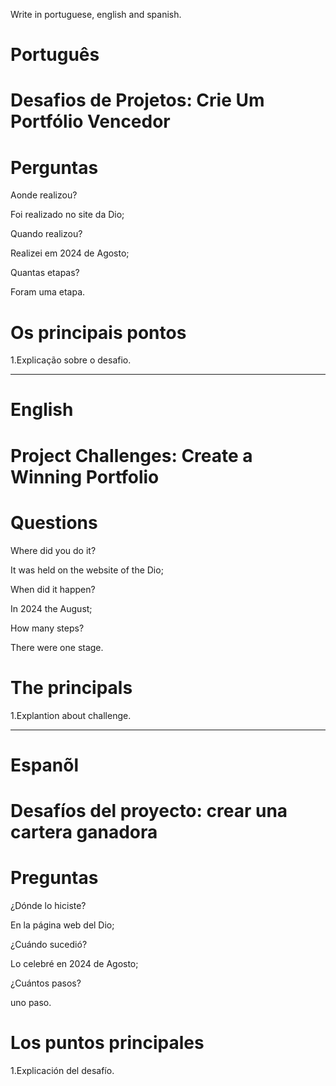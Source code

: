 Write in portuguese, english and spanish.

#  Português

# Desafios de Projetos: Crie Um Portfólio Vencedor


# Perguntas

Aonde realizou?

Foi realizado no site da Dio;

Quando realizou?

Realizei em 2024 de Agosto;

Quantas etapas?

Foram uma etapa.

# Os principais pontos

1.Explicação sobre o desafio.


--------------------------------------------------------------------------------------------------------------------------------

# English

#  Project Challenges: Create a Winning Portfolio

# Questions

Where did you do it?

It was held on the website of the Dio; 

When did it happen?

In 2024 the August;

How many steps?

There were one stage.

# The principals

1.Explantion about challenge.


--------------------------------------------------------------------------------------------------------------------------------

# Espanõl

# Desafíos del proyecto: crear una cartera ganadora

# Preguntas

¿Dónde lo hiciste?

En la página web del Dio;

¿Cuándo sucedió?

Lo celebré en 2024 de Agosto;

¿Cuántos pasos?

 uno paso.

# Los puntos principales

1.Explicación del desafío.



